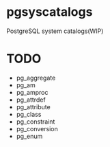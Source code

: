 # pgsyscatalogs

PostgreSQL system catalogs(WIP)

# TODO

- pg_aggregate
- pg_am
- pg_amproc
- pg_attrdef
- pg_attribute
- pg_class
- pg_constraint
- pg_conversion
- pg_enum